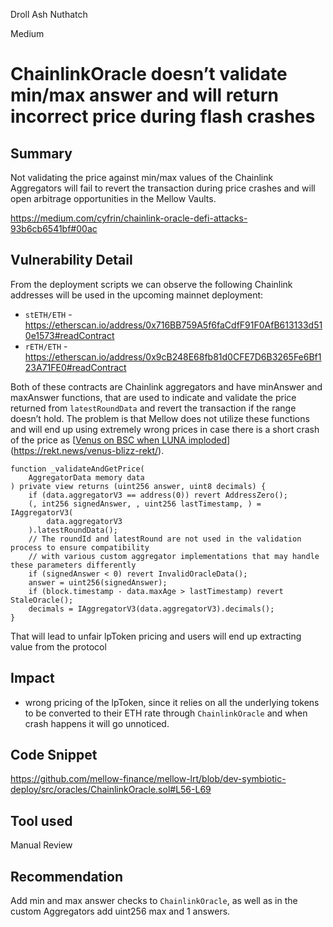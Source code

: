 Droll Ash Nuthatch

Medium

# ChainlinkOracle doesn’t validate min/max answer and will return incorrect price during flash crashes

## Summary

Not validating the price against min/max values of the Chainlink Aggregators will fail to revert the transaction during price crashes and will open arbitrage opportunities in the Mellow Vaults.

https://medium.com/cyfrin/chainlink-oracle-defi-attacks-93b6cb6541bf#00ac

## Vulnerability Detail

From the deployment scripts we can observe the following Chainlink addresses will be used in the upcoming mainnet deployment:

- `stETH/ETH` - https://etherscan.io/address/0x716BB759A5f6faCdfF91F0AfB613133d510e1573#readContract
- `rETH/ETH` - https://etherscan.io/address/0x9cB248E68fb81d0CFE7D6B3265Fe6Bf123A71FE0#readContract

Both of these contracts are Chainlink aggregators and have minAnswer and maxAnswer functions, that are used to indicate and validate the price returned from `latestRoundData` and revert the transaction if the range doesn’t hold. The problem is that Mellow does not utilize these functions and will end up using extremely wrong prices in case there is a short crash of the price as [[Venus on BSC when LUNA imploded](https://rekt.news/venus-blizz-rekt/)](https://rekt.news/venus-blizz-rekt/).

```solidity
function _validateAndGetPrice(
    AggregatorData memory data
) private view returns (uint256 answer, uint8 decimals) {
    if (data.aggregatorV3 == address(0)) revert AddressZero();
    (, int256 signedAnswer, , uint256 lastTimestamp, ) = IAggregatorV3(
        data.aggregatorV3
    ).latestRoundData();
    // The roundId and latestRound are not used in the validation process to ensure compatibility
    // with various custom aggregator implementations that may handle these parameters differently
    if (signedAnswer < 0) revert InvalidOracleData();
    answer = uint256(signedAnswer);
    if (block.timestamp - data.maxAge > lastTimestamp) revert StaleOracle();
    decimals = IAggregatorV3(data.aggregatorV3).decimals();
}
```

That will lead to unfair lpToken pricing and users will end up extracting value from the protocol

## Impact

- wrong pricing of the lpToken, since it relies on all the underlying tokens to be converted to their ETH rate through `ChainlinkOracle` and when crash happens it will go unnoticed.

## Code Snippet

https://github.com/mellow-finance/mellow-lrt/blob/dev-symbiotic-deploy/src/oracles/ChainlinkOracle.sol#L56-L69

## Tool used

Manual Review

## Recommendation

Add min and max answer checks to `ChainlinkOracle`, as well as in the custom Aggregators add uint256 max and 1 answers.
